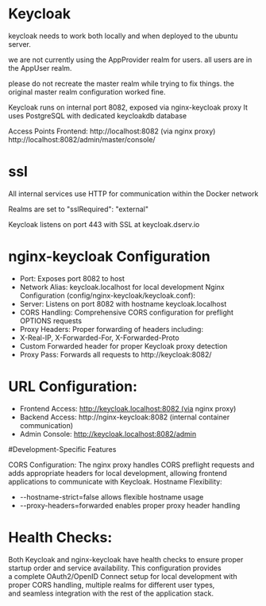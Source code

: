 # Keycloak

keycloak needs to work both locally and when deployed to the ubuntu server.

we are not currently using the AppProvider realm for users. all users are in the AppUser realm.

please do not recreate the master realm while trying to fix things. the original master realm configuration worked fine.

Keycloak runs on internal port 8082, exposed via nginx-keycloak proxy
It uses PostgreSQL with dedicated keycloakdb database

Access Points
Frontend: http://localhost:8082 (via nginx proxy)
http://localhost:8082/admin/master/console/

# ssl

All internal services use HTTP for communication within the Docker network

Realms are set to "sslRequired": "external"

Keycloak listens on port 443 with SSL at keycloak.dserv.io

# nginx-keycloak Configuration

- Port: Exposes port 8082 to host
- Network Alias: keycloak.localhost for local development
  Nginx Configuration (config/nginx-keycloak/keycloak.conf):
- Server: Listens on port 8082 with hostname keycloak.localhost
- CORS Handling: Comprehensive CORS configuration for preflight OPTIONS requests
- Proxy Headers: Proper forwarding of headers including:
- X-Real-IP, X-Forwarded-For, X-Forwarded-Proto
- Custom Forwarded header for proper Keycloak proxy detection
- Proxy Pass: Forwards all requests to http://keycloak:8082/

# URL Configuration:

- Frontend Access: http://keycloak.localhost:8082 (via nginx proxy)
- Backend Access: http://nginx-keycloak:8082 (internal container communication)
- Admin Console: http://keycloak.localhost:8082/admin

#Development-Specific Features

CORS Configuration:
The nginx proxy handles CORS preflight requests and adds appropriate headers for local development, allowing frontend applications to communicate with Keycloak.
Hostname Flexibility:

- --hostname-strict=false allows flexible hostname usage
- --proxy-headers=forwarded enables proper proxy header handling

# Health Checks:

Both Keycloak and nginx-keycloak have health checks to ensure proper startup order and service availability.
This configuration provides a complete OAuth2/OpenID Connect setup for local development with proper CORS handling, multiple realms for different user types, and seamless integration with the rest of the application stack.
